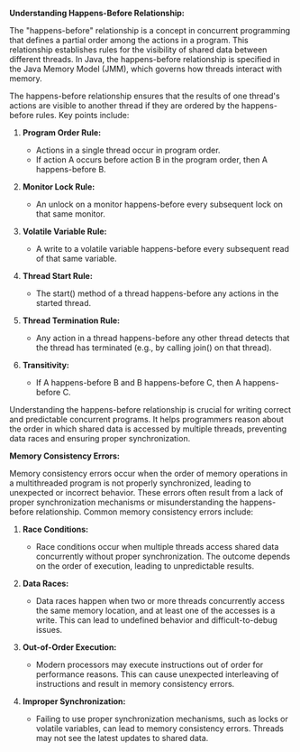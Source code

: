 **Understanding Happens-Before Relationship:**

The "happens-before" relationship is a concept in concurrent programming that defines a partial order among the actions in a program. This relationship establishes rules for the visibility of shared data between different threads. In Java, the happens-before relationship is specified in the Java Memory Model (JMM), which governs how threads interact with memory.

The happens-before relationship ensures that the results of one thread's actions are visible to another thread if they are ordered by the happens-before rules. Key points include:

1. **Program Order Rule:**
   - Actions in a single thread occur in program order.
   - If action A occurs before action B in the program order, then A happens-before B.

2. **Monitor Lock Rule:**
   - An unlock on a monitor happens-before every subsequent lock on that same monitor.

3. **Volatile Variable Rule:**
   - A write to a volatile variable happens-before every subsequent read of that same variable.

4. **Thread Start Rule:**
   - The start() method of a thread happens-before any actions in the started thread.

5. **Thread Termination Rule:**
   - Any action in a thread happens-before any other thread detects that the thread has terminated (e.g., by calling join() on that thread).

6. **Transitivity:**
   - If A happens-before B and B happens-before C, then A happens-before C.

Understanding the happens-before relationship is crucial for writing correct and predictable concurrent programs. It helps programmers reason about the order in which shared data is accessed by multiple threads, preventing data races and ensuring proper synchronization.

**Memory Consistency Errors:**

Memory consistency errors occur when the order of memory operations in a multithreaded program is not properly synchronized, leading to unexpected or incorrect behavior. These errors often result from a lack of proper synchronization mechanisms or misunderstanding the happens-before relationship. Common memory consistency errors include:

1. **Race Conditions:**
   - Race conditions occur when multiple threads access shared data concurrently without proper synchronization. The outcome depends on the order of execution, leading to unpredictable results.

2. **Data Races:**
   - Data races happen when two or more threads concurrently access the same memory location, and at least one of the accesses is a write. This can lead to undefined behavior and difficult-to-debug issues.

3. **Out-of-Order Execution:**
   - Modern processors may execute instructions out of order for performance reasons. This can cause unexpected interleaving of instructions and result in memory consistency errors.

4. **Improper Synchronization:**
   - Failing to use proper synchronization mechanisms, such as locks or volatile variables, can lead to memory consistency errors. Threads may not see the latest updates to shared data.